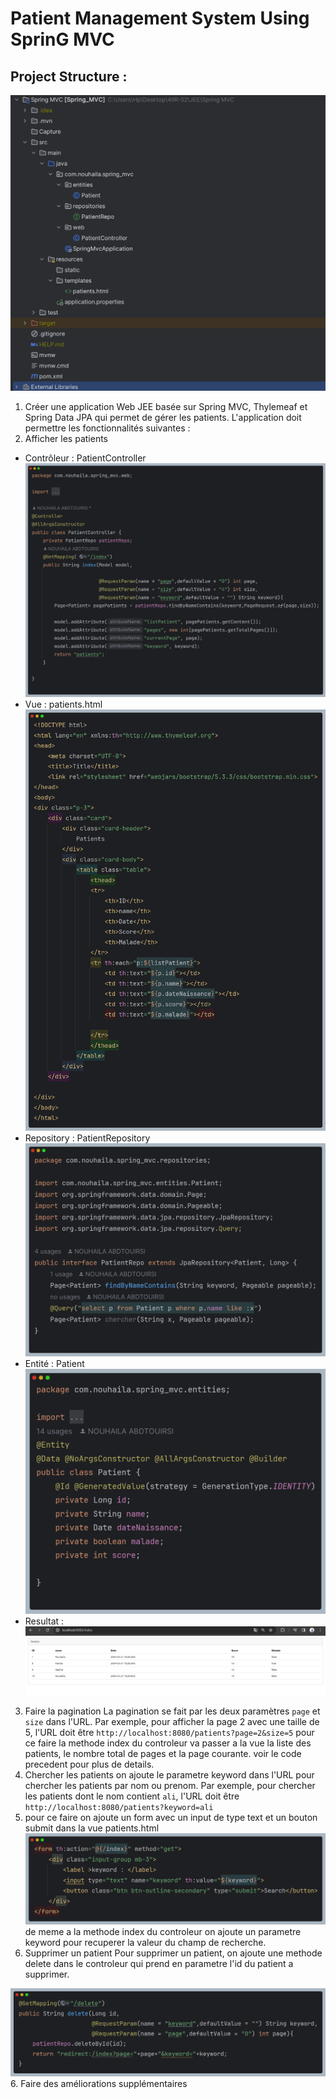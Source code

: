 # Patient Management System Using SprinG MVC

<H2> Project Structure :</H2>
<img src="Capture/capture1.png" alt="Structure du projet">

1. Créer une application Web JEE basée sur Spring MVC, Thylemeaf et Spring Data JPA qui permet de gérer les patients. L'application doit permettre les fonctionnalités suivantes :
2. Afficher les patients
 - Contrôleur : PatientController
    <img src="Capture/capture2.png">
 - Vue : patients.html
    <img src="Capture/capture3.png">
 - Repository : PatientRepository
    <img src="Capture/capture4.png">
 - Entité : Patient
    <img src="Capture/capture5.png">
 - Resultat :
    <img src="Capture/capture7.png">
3. Faire la pagination
La pagination se fait par les deux paramètres `page` et `size` dans l'URL. Par exemple, pour afficher la page 2 avec une taille de 5, l'URL doit être `http://localhost:8080/patients?page=2&size=5` 
pour ce faire la methode index du controleur va passer a la vue la liste des patients, le nombre total de pages et la page courante.
 voir le code precedent pour plus de details.
4. Chercher les patients
on ajoute le parametre keyword dans l'URL pour chercher les patients par nom ou prenom. Par exemple, pour chercher les patients dont le nom contient `ali`, l'URL doit être `http://localhost:8080/patients?keyword=ali`
5. pour ce faire on ajoute un form avec un input de type text et un bouton submit dans la vue patients.html
    <img src="Capture/capture8.png">
de meme a la methode index du controleur on ajoute un parametre keyword pour recuperer la valeur du champ de recherche.
5. Supprimer un patient 
Pour supprimer un patient, on ajoute une methode delete dans le controleur qui prend en parametre l'id du patient a supprimer.
<img src="Capture/capture9.png">
6. Faire des améliorations supplémentaires